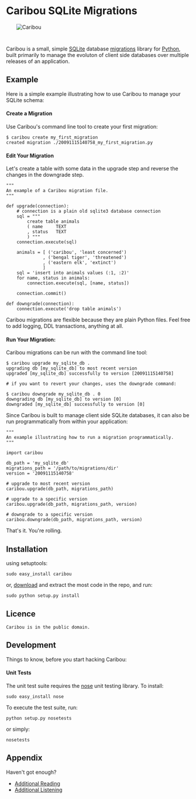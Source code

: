 Caribou SQLite Migrations
=========================

<div style="left: right; padding: 0px 0px 2em 2em">
    <img src="http://imgur.com/DySrz.jpg" alt="Caribou" />
</div>

Caribou is a small, simple [SQLite][sqlite] database [migrations][rails] 
library for [Python][python], built primarily to manage the evoluton of client
side databases over multiple releases of an application.

  [rails]:http://guides.rubyonrails.org/migrations.html 
  [python]: http://python.org/
  [sqlite]: https://sqlite.org/

Example
-------

Here is a simple example illustrating how to use Caribou to manage your SQLite
schema:

#### Create a Migration

Use Caribou's command line tool to create your first migration:
    
    $ caribou create my_first_migration
    created migration ./20091115140758_my_first_migration.py

#### Edit Your Migration

Let's create a table with some data in the upgrade step and reverse the changes
in the downgrade step.

    """
    An example of a Caribou migration file.
    """

    def upgrade(connection):
        # connection is a plain old sqlite3 database connection
        sql = """
            create table animals
            ( name     TEXT
            , status   TEXT
            ) """
        connection.execute(sql)
        
        animals = [ ('caribou', 'least concerned')
                  , ('bengal tiger', 'threatened')
                  , ('eastern elk', 'extinct')
                  ]
        sql = 'insert into animals values (:1, :2)'
        for name, status in animals:
            connection.execute(sql, [name, status])
    
        connection.commit()
    
    def downgrade(connection):
        connection.execute('drop table animals')

Caribou migrations are flexible because they are plain Python files. Feel free
to add logging, DDL transactions, anything at all. 

#### Run Your Migration:

Caribou migrations can be run with the command line tool:

    $ caribou upgrade my_sqlite_db .
    upgrading db [my_sqlite_db] to most recent version
    upgraded [my_sqlite_db] successfully to version [20091115140758]

    # if you want to revert your changes, uses the downgrade command:

    $ caribou downgrade my_sqlite_db . 0
    downgrading db [my_sqlite_db] to version [0]
    downgraded [my_sqlite_db] successfully to version [0]

Since Caribou is built to manage client side SQLite databases, it can also be
run programmatically from within your application:

    """
    An example illustrating how to run a migration programmatically.
    """
    
    import caribou
    
    db_path = 'my_sqlite_db' 
    migrations_path = '/path/to/migrations/dir'
    version = '20091115140758'
    
    # upgrade to most recent version
    caribou.upgrade(db_path, migrations_path)
    
    # upgrade to a specific version
    caribou.upgrade(db_path, migrations_path, version)
    
    # downgrade to a specific version
    caribou.downgrade(db_path, migrations_path, version)

That's it. You're rolling.

Installation
------------

using setuptools:

    sudo easy_install caribou

or, [download][download] and extract the most code in the repo, and
run:

    sudo python setup.py install

[download]:http://github.com/clutchski/caribou/archives/master

Licence
--------

    Caribou is in the public domain.

Development
-----------

Things to know, before you start hacking Caribou:

#### Unit Tests

The unit test suite requires the [nose][nose] unit testing library. To install:

    sudo easy_install nose

To execute the test suite, run:

    python setup.py nosetests

or simply:

    nosetests

[nose]:http://nose.readthedocs.io/en/latest/

Appendix
--------

Haven't got enough?

* [Additional Reading][migration]
* [Additional Listening][music]

[migration]: http://en.wikipedia.org/wiki/Caribou#Migration
[music]: http://www.myspace.com/cariboumanitoba

